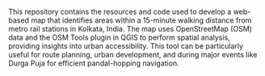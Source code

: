 This repository contains the resources and code used to develop a web-based map that identifies areas within a 15-minute walking distance from metro rail stations in Kolkata, India. The map uses OpenStreetMap (OSM) data and the OSM Tools plugin in QGIS to perform spatial analysis, providing insights into urban accessibility. This tool can be particularly useful for route planning, urban development, and during major events like Durga Puja for efficient pandal-hopping navigation.
